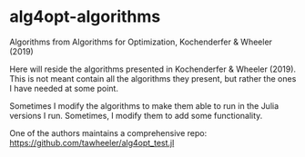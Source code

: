 # alg4opt-algorithms
Algorithms from Algorithms for Optimization, Kochenderfer &amp; Wheeler (2019)

Here will reside the algorithms presented in Kochenderfer & Wheeler (2019). This is not meant contain all the algorithms they present, but rather the ones I have needed at some point.

Sometimes I modify the algorithms to make them able to run in the Julia versions I run. Sometimes, I modify them to add some functionality.

One of the authors maintains a comprehensive repo: https://github.com/tawheeler/alg4opt_test.jl

